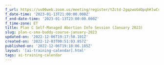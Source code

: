 ```yaml
---
f_url: https://us06web.zoom.us/meeting/register/tZctd-2gqzwoGdQpqhKlwCc73VlxZv71cnki
f_date-time: '2023-01-13T21:00:00.000Z'
f_end-date-time: '2023-01-13T23:00:00.000Z'
f_time-zone: ET
title: Plan C Self-Managed Abortion Info Session (January 2023)
slug: plan-c-sma-buddy-course-january-2023
updated-on: '2022-12-06T19:17:50.101Z'
created-on: '2022-12-03T00:51:03.857Z'
published-on: '2022-12-06T19:18:06.185Z'
layout: '[ai-training-calendar].html'
tags: ai-training-calendar
---
```



